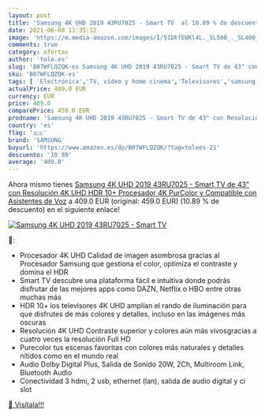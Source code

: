 ```yaml
---
layout: post
title: 'Samsung 4K UHD 2019 43RU7025 - Smart TV  al 10.89 % de descuento'
date: 2021-06-08 11:35:12
image: 'https://m.media-amazon.com/images/I/51DkfEUKl4L._SL500_._SL400_.jpg'
comments: true
category: ofertas
author: 'tole.es'
slug: 'B07WFLQZQK-es Samsung 4K UHD 2019 43RU7025 - Smart TV de 43" con...'
sku: 'B07WFLQZQK-es'
tags: [ 'Electrónica','TV, vídeo y home cinema','Televisores','samsung','smart','tv', ]
actualPrice: 409.0 EUR
currency: EUR
price: 409.0
comparePrice: 459.0 EUR
prodname: 'Samsung 4K UHD 2019 43RU7025 - Smart TV de 43" con Resolución 4K UHD  HDR 10+  Procesador 4K  PurColor y Compatible con Asistentes de Voz'
country: 'es'
flag: '🇪🇸'
brand: 'SAMSUNG'
buyurl: 'https://www.amazon.es/dp/B07WFLQZQK/?tag=tolees-21'
descuento: '10.89'
average: '409.0'
---
```


Ahora mismo tienes [Samsung 4K UHD 2019 43RU7025 - Smart TV de 43" con Resolución 4K UHD  HDR 10+  Procesador 4K  PurColor y Compatible con Asistentes de Voz](https://www.amazon.es/dp/B07WFLQZQK/?tag=tolees-21) a 409.0 EUR (original: 459.0 EUR) (10.89 %  de descuento) en el siguiente enlace!

[![Samsung 4K UHD 2019 43RU7025 - Smart TV ](https://m.media-amazon.com/images/I/51DkfEUKl4L._SL500_._SL400_.jpg)](https://www.amazon.es/dp/B07WFLQZQK/?tag=tolees-21)

🔎:

- Procesador 4K UHD Calidad de imagen asombrosa gracias al Procesador Samsung que gestiona el color, optimiza el contraste y domina el HDR
- Smart TV descubre una plataforma fácil e intuitiva donde podrás disfrutar de las mejores apps como DAZN, Netflix o HBO entre otras muchas más
- HDR 10+ los televisores 4K UHD amplían el rando de iluminación para que disfrutes de más colores y detalles, incluso en las imágenes más oscuras
- Resolución 4K UHD Contraste superior y colores aún más vivosgracias a cuatro veces la resolución Full HD
- Purecolor tus escenas favoritas con colores más naturales y detalles nítidos como en el mundo real
- Audio Dolby Digital Plus, Salida de Sonido 20W, 2Ch, Multiroom Link, Bluetooth Audio
- Conectividad 3 hdmi, 2 usb, ethernet (lan), salida de audio digital y ci slot

[🛒 Visítala!!!](https://www.amazon.es/dp/B07WFLQZQK/?tag=tolees-21)
